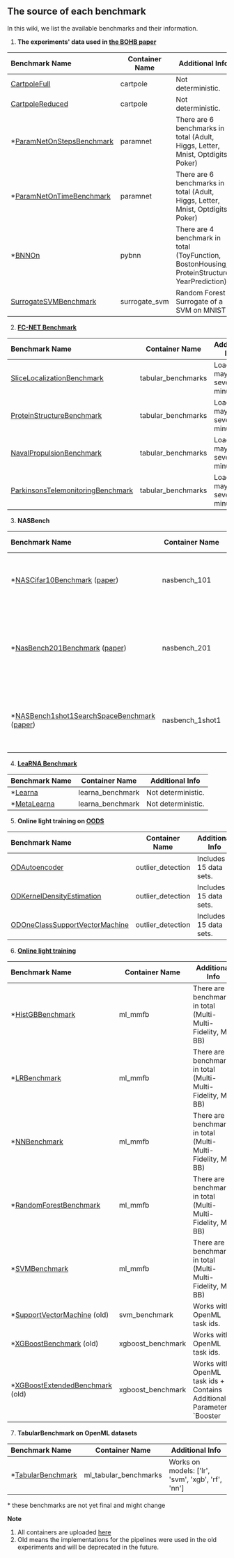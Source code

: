 ## The source of each benchmark
In this wiki, we list the available benchmarks and their information.

1. **The experiments' data used in [the BOHB paper](http://proceedings.mlr.press/v80/falkner18a/falkner18a.pdf)**

| Benchmark Name                    | Container Name     | Additional Info                      |
| :-------------------------------- | ------------------ | ------------------------------------ |
| [CartpoleFull](https://github.com/automl/HPOBench/blob/8c0372ae7f333d94e265087d1f6d1c764fc79563/hpobench/benchmarks/rl/cartpole.py)                      | cartpole           | Not deterministic.                    |
| [CartpoleReduced](https://github.com/automl/HPOBench/blob/8c0372ae7f333d94e265087d1f6d1c764fc79563/hpobench/benchmarks/rl/cartpole.py)                   | cartpole           | Not deterministic.                    |
| *[ParamNetOnStepsBenchmark](https://github.com/automl/HPOBench/blob/8c0372ae7f333d94e265087d1f6d1c764fc79563/hpobench/benchmarks/surrogates/paramnet_benchmark.py)          | paramnet           | There are 6 benchmarks in total (Adult, Higgs, Letter, Mnist, Optdigits, Poker) |
| *[ParamNetOnTimeBenchmark](https://github.com/automl/HPOBench/blob/8c0372ae7f333d94e265087d1f6d1c764fc79563/hpobench/benchmarks/surrogates/paramnet_benchmark.py)           | paramnet           | There are 6 benchmarks in total (Adult, Higgs, Letter, Mnist, Optdigits, Poker) |
| *[BNNOn](https://github.com/automl/HPOBench/blob/8c0372ae7f333d94e265087d1f6d1c764fc79563/hpobench/benchmarks/ml/pybnn.py)                            | pybnn              | There are 4 benchmark in total (ToyFunction, BostonHousing, ProteinStructure, YearPrediction) |
| [SurrogateSVMBenchmark](https://github.com/automl/HPOBench/blob/8c0372ae7f333d94e265087d1f6d1c764fc79563/hpobench/benchmarks/surrogates/svm_benchmark.py)              | surrogate_svm      | Random Forest Surrogate of a SVM on MNIST | 

2. [**FC-NET Benchmark**](https://arxiv.org/pdf/1905.04970.pdf)

| Benchmark Name                    | Container Name     | Additional Info                      |
| :-------------------------------- | ------------------ | ------------------------------------ |
| [SliceLocalizationBenchmark](https://github.com/automl/HPOBench/blob/master/hpobench/benchmarks/nas/tabular_benchmarks.py)        | tabular_benchmarks | Loading may take several minutes.     |
| [ProteinStructureBenchmark](https://github.com/automl/HPOBench/blob/master/hpobench/benchmarks/nas/tabular_benchmarks.py)         | tabular_benchmarks | Loading may take several minutes.     |
| [NavalPropulsionBenchmark](https://github.com/automl/HPOBench/blob/master/hpobench/benchmarks/nas/tabular_benchmarks.py)          | tabular_benchmarks | Loading may take several minutes.     |
| [ParkinsonsTelemonitoringBenchmark](https://github.com/automl/HPOBench/blob/master/hpobench/benchmarks/nas/tabular_benchmarks.py) | tabular_benchmarks | Loading may take several minutes.     |

3. **NASBench**

| Benchmark Name                    | Container Name     | Additional Info                      |
| :-------------------------------- | ------------------ | ------------------------------------ |
| *[NASCifar10Benchmark](https://github.com/automl/HPOBench/blob/master/hpobench/benchmarks/nas/nasbench_101.py) ([paper](https://arxiv.org/pdf/1902.09635.pdf))             | nasbench_101       | Loading may take several minutes. There are 3 benchmark in total (A, B, C) |
| *[NasBench201Benchmark](https://github.com/automl/HPOBench/blob/master/hpobench/benchmarks/nas/nasbench_201.py) ([paper](https://arxiv.org/pdf/2001.00326.pdf))            | nasbench_201       | Loading may take several minutes. There are 3 benchmarks in total (Cifar10Valid, Cifar100, ImageNet)   |
| *[NASBench1shot1SearchSpaceBenchmark](https://github.com/automl/HPOBench/blob/master/hpobench/benchmarks/nas/nasbench_1shot1.py) ([paper](https://ml.informatik.uni-freiburg.de/wp-content/uploads/papers/20-ICLR-NasBench1Shot1.pdf)) | nasbench_1shot1   | Loading may take several minutes. There are 3 benchmarks in total (1,2,3) |

4. [**LeaRNA Benchmark**](https://openreview.net/pdf?id=ByfyHh05tQ)

| Benchmark Name                    | Container Name     | Additional Info                      |
| :-------------------------------- | ------------------ | ------------------------------------ |
| *[Learna](https://github.com/automl/HPOBench/blob/master/hpobench/benchmarks/rl/learna_benchmark.py)                            | learna_benchmark   | Not deterministic.                        |
| *[MetaLearna](https://github.com/automl/HPOBench/blob/master/hpobench/benchmarks/rl/learna_benchmark.py)                        | learna_benchmark   | Not deterministic.                        |

5. **Online light training on [OODS](http://odds.cs.stonybrook.edu/)** 

| Benchmark Name                    | Container Name     | Additional Info                      |
| :-------------------------------- | ------------------ | ------------------------------------ |
| [ODAutoencoder](https://github.com/automl/HPOBench/blob/master/hpobench/benchmarks/od/od_ae.py)                      | outlier_detection  | Includes 15 data sets.                    |
| [ODKernelDensityEstimation](https://github.com/automl/HPOBench/blob/master/hpobench/benchmarks/od/od_kde.py)          | outlier_detection  | Includes 15 data sets.                    |
| [ODOneClassSupportVectorMachine](https://github.com/automl/HPOBench/blob/master/hpobench/benchmarks/od/od_ocsvm.py)     | outlier_detection  | Includes 15 data sets.                    |

6. [**Online light training**](https://github.com/automl/HPOBench/tree/8c0372ae7f333d94e265087d1f6d1c764fc79563/hpobench/benchmarks/ml)


| Benchmark Name                    | Container Name     | Additional Info                      |
| :-------------------------------- | ------------------ | ------------------------------------ |
| *[HistGBBenchmark](https://github.com/automl/HPOBench/blob/master/hpobench/benchmarks/ml/histgb_benchmark.py)                   | ml_mmfb            | There are 3 benchmarks in total (Multi-Multi-Fidelity, MF, BB) | 
| *[LRBenchmark](https://github.com/automl/HPOBench/blob/master/hpobench/benchmarks/ml/lr_benchmark.py)                       | ml_mmfb            | There are 3 benchmarks in total (Multi-Multi-Fidelity, MF, BB) | 
| *[NNBenchmark](https://github.com/automl/HPOBench/blob/master/hpobench/benchmarks/ml/nn_benchmark.py)                       | ml_mmfb            | There are 3 benchmarks in total (Multi-Multi-Fidelity, MF, BB) | 
| *[RandomForestBenchmark](https://github.com/automl/HPOBench/blob/master/hpobench/benchmarks/ml/rf_benchmark.py)             | ml_mmfb            | There are 3 benchmarks in total (Multi-Multi-Fidelity, MF, BB) | 
| *[SVMBenchmark](https://github.com/automl/HPOBench/blob/master/hpobench/benchmarks/ml/svm_benchmark.py)                      | ml_mmfb            | There are 3 benchmarks in total (Multi-Multi-Fidelity, MF, BB) |  
| *[SupportVectorMachine](https://github.com/automl/HPOBench/blob/8c0372ae7f333d94e265087d1f6d1c764fc79563/hpobench/benchmarks/ml/svm_benchmark_old.py) (old)        | svm_benchmark      | Works with OpenML task ids. | 
| *[XGBoostBenchmark](https://github.com/automl/HPOBench/blob/8c0372ae7f333d94e265087d1f6d1c764fc79563/hpobench/benchmarks/ml/xgboost_benchmark_old.py) (old)            | xgboost_benchmark  | Works with OpenML task ids. |
| *[XGBoostExtendedBenchmark](https://github.com/automl/HPOBench/blob/8c0372ae7f333d94e265087d1f6d1c764fc79563/hpobench/benchmarks/ml/xgboost_benchmark_old.py) (old)    | xgboost_benchmark  | Works with OpenML task ids + Contains Additional Parameter `Booster |

7. **TabularBenchmark on OpenML datasets**

| Benchmark Name                    | Container Name     | Additional Info                      |
| :-------------------------------- | ------------------ | ------------------------------------ |
| *[TabularBenchmark](https://github.com/automl/HPOBench/blob/master/hpobench/benchmarks/ml/tabular_benchmark.py)             | ml_tabular_benchmarks | Works on models: ['lr', 'svm', 'xgb', 'rf', 'nn']           | 

\* these benchmarks are not yet final and might change

**Note** 
1. All containers are uploaded [here](https://gitlab.tf.uni-freiburg.de/muelleph/hpobench-registry/container_registry)
2. Old means the implementations for the pipelines were used in the old experiments and will be deprecated in the future.